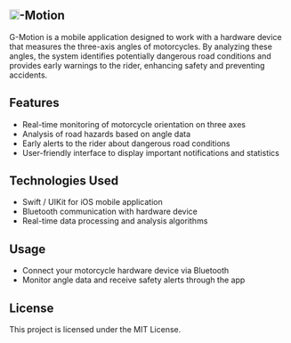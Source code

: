 ## <img src="https://i.ibb.co/S4VvSW34/1.png" alt="App Logo" width="18" height="18">-Motion

G-Motion is a mobile application designed to work with a hardware device that measures the three-axis angles of motorcycles. By analyzing these angles, the system identifies potentially dangerous road conditions and provides early warnings to the rider, enhancing safety and preventing accidents.

## Features

- Real-time monitoring of motorcycle orientation on three axes
- Analysis of road hazards based on angle data
- Early alerts to the rider about dangerous road conditions
- User-friendly interface to display important notifications and statistics

## Technologies Used

- Swift / UIKit for iOS mobile application
- Bluetooth communication with hardware device
- Real-time data processing and analysis algorithms

## Usage

- Connect your motorcycle hardware device via Bluetooth  
- Monitor angle data and receive safety alerts through the app

## License

This project is licensed under the MIT License.
